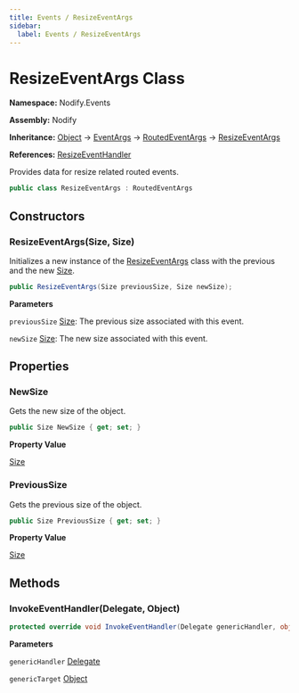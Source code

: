 ```yaml
---
title: Events / ResizeEventArgs
sidebar:
  label: Events / ResizeEventArgs
---
```


# ResizeEventArgs Class  
  
**Namespace:** Nodify.Events  
  
**Assembly:** Nodify  
  
**Inheritance:** [Object](https://docs.microsoft.com/en-us/dotnet/api/System.Object) → [EventArgs](https://docs.microsoft.com/en-us/dotnet/api/System.EventArgs) → [RoutedEventArgs](https://docs.microsoft.com/en-us/dotnet/api/System.Windows.RoutedEventArgs) → [ResizeEventArgs](Nodify_Events_ResizeEventArgs)  
  
**References:** [ResizeEventHandler](Nodify_Events_ResizeEventHandler)  
  
Provides data for resize related routed events.  
  
```csharp  
public class ResizeEventArgs : RoutedEventArgs  
```  
  
## Constructors  
  
### ResizeEventArgs(Size, Size)  
  
Initializes a new instance of the [ResizeEventArgs](Nodify_Events_ResizeEventArgs) class with the previous and the new [Size](https://docs.microsoft.com/en-us/dotnet/api/System.Windows.Size).  
  
```csharp  
public ResizeEventArgs(Size previousSize, Size newSize);  
```  
  
**Parameters**  
  
`previousSize` [Size](https://docs.microsoft.com/en-us/dotnet/api/System.Windows.Size): The previous size associated with this event.  
  
`newSize` [Size](https://docs.microsoft.com/en-us/dotnet/api/System.Windows.Size): The new size associated with this event.  
  
## Properties  
  
### NewSize  
  
Gets the new size of the object.  
  
```csharp  
public Size NewSize { get; set; }  
```  
  
**Property Value**  
  
[Size](https://docs.microsoft.com/en-us/dotnet/api/System.Windows.Size)  
  
### PreviousSize  
  
Gets the previous size of the object.  
  
```csharp  
public Size PreviousSize { get; set; }  
```  
  
**Property Value**  
  
[Size](https://docs.microsoft.com/en-us/dotnet/api/System.Windows.Size)  
  
## Methods  
  
### InvokeEventHandler(Delegate, Object)  
  
```csharp  
protected override void InvokeEventHandler(Delegate genericHandler, object genericTarget);  
```  
  
**Parameters**  
  
`genericHandler` [Delegate](https://docs.microsoft.com/en-us/dotnet/api/System.Delegate)  
  
`genericTarget` [Object](https://docs.microsoft.com/en-us/dotnet/api/System.Object)  
  

